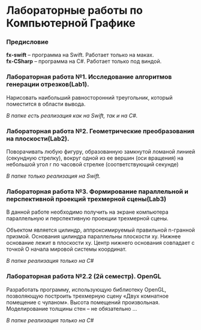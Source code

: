 # Лабораторные работы по Компьютерной Графике

### Предисловие
**fx-swift** – программа на Swift. Работает только на маках.    
**fx-CSharp** – программа на С#. Работает только под виндой.

### Лабораторная работа №1. Исследование алгоритмов генерации отрезков(Lab1).
Нарисовать наибольший равносторонний треугольник, который поместится в области вывода.

*В папке есть реализация как на Swift, так и на С#.*

### Лабораторная работа №2. Геометрические преобразования на плоскости(Lab2).
Поворачивать любую фигуру, образованную замкнутой ломаной линией (секундную стрелку), вокруг одной из ее вершин (оси вращения) на небольшой угол r по часовой стрелке (соответствующий секунде)

*В папке только реализация на Swift.*

### Лабораторная работа №3. Формирование параллельной и перспективной проекций трехмерной сцены(Lab3)
В данной работе необходимо получить на экране компьютера
параллельную и перспективную проекции трехмерной сцены.

Объектом является цилиндр, аппроксимируемый правильной n-гранной призмой. Основания цилиндра параллельны плоскости xy. Нижнее основание лежит в плоскости xy. Центр нижнего основания совпадает с точкой О начала мировой системы координат.

*В папке реализация только на C#*

### Лабораторная работа №2.2 (2й семестр). OpenGL

Разработать программу, использующую библиотеку OpenGL, позволяющую построить трехмерную сцену «Двух комнатное помещение с чуланом». Высота помещений произвольная. Моделирование толщины стен – не обязательно ...

*В папке реализация только на C#*
